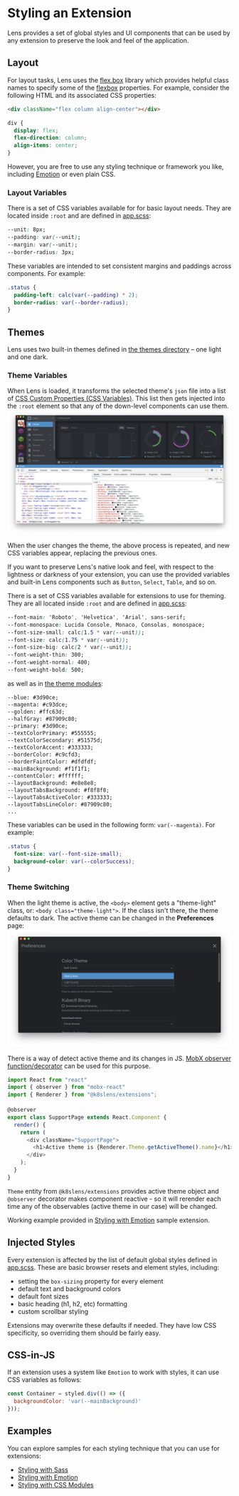 # Styling an Extension

Lens provides a set of global styles and UI components that can be used by any extension to preserve the look and feel of the application.

## Layout

For layout tasks, Lens uses the [flex.box](https://www.npmjs.com/package/flex.box) library which provides helpful class names to specify some of the [flexbox](https://developer.mozilla.org/en-US/docs/Web/CSS/CSS_Flexible_Box_Layout/Basic_Concepts_of_Flexbox) properties.
For example, consider the following HTML and its associated CSS properties:

```html
<div className="flex column align-center"></div>
```

```css
div {
  display: flex;
  flex-direction: column;
  align-items: center;
}
```

However, you are free to use any styling technique or framework you like, including [Emotion](https://github.com/emotion-js/emotion) or even plain CSS.

### Layout Variables

There is a set of CSS variables available for for basic layout needs.
They are located inside `:root` and are defined in [app.scss](https://github.com/Open-Lens/app/blob/master/src/renderer/components/app.scss):

```css
--unit: 8px;
--padding: var(--unit);
--margin: var(--unit);
--border-radius: 3px;
```

These variables are intended to set consistent margins and paddings across components.
For example:

```css
.status {
  padding-left: calc(var(--padding) * 2);
  border-radius: var(--border-radius);
}
```

## Themes

Lens uses two built-in themes defined in [the themes directory](https://github.com/Open-Lens/app/tree/master/src/renderer/themes) – one light and one dark.

### Theme Variables

When Lens is loaded, it transforms the selected theme's `json` file into a list of [CSS Custom Properties (CSS Variables)](https://developer.mozilla.org/en-US/docs/Web/CSS/Using_CSS_custom_properties).
This list then gets injected into the `:root` element so that any of the down-level components can use them.
![CSS vars listed in devtools](images/css-vars-in-devtools.png)

When the user changes the theme, the above process is repeated, and new CSS variables appear, replacing the previous ones.

If you want to preserve Lens's native look and feel, with respect to the lightness or darkness of your extension, you can use the provided variables and built-in Lens components such as `Button`, `Select`, `Table`, and so on.

There is a set of CSS variables available for extensions to use for theming.
They are all located inside `:root` and are defined in [app.scss](https://github.com/Open-Lens/app/blob/master/src/renderer/components/app.scss):

```css
--font-main: 'Roboto', 'Helvetica', 'Arial', sans-serif;
--font-monospace: Lucida Console, Monaco, Consolas, monospace;
--font-size-small: calc(1.5 * var(--unit));
--font-size: calc(1.75 * var(--unit));
--font-size-big: calc(2 * var(--unit));
--font-weight-thin: 300;
--font-weight-normal: 400;
--font-weight-bold: 500;
```

as well as in [the theme modules](https://github.com/Open-Lens/app/tree/master/src/renderer/themes):

```
--blue: #3d90ce;
--magenta: #c93dce;
--golden: #ffc63d;
--halfGray: #87909c80;
--primary: #3d90ce;
--textColorPrimary: #555555;
--textColorSecondary: #51575d;
--textColorAccent: #333333;
--borderColor: #c9cfd3;
--borderFaintColor: #dfdfdf;
--mainBackground: #f1f1f1;
--contentColor: #ffffff;
--layoutBackground: #e8e8e8;
--layoutTabsBackground: #f8f8f8;
--layoutTabsActiveColor: #333333;
--layoutTabsLineColor: #87909c80;
...
```

These variables can be used in the following form: `var(--magenta)`.
For example:

```css
.status {
  font-size: var(--font-size-small);
  background-color: var(--colorSuccess);
}
```

### Theme Switching

When the light theme is active, the `<body>` element gets a "theme-light" class, or: `<body class="theme-light">`.
If the class isn't there, the theme defaults to dark. The active theme can be changed in the **Preferences** page:
![Color Theme](images/theme-selector.png)

There is a way of detect active theme and its changes in JS. [MobX observer function/decorator](https://github.com/mobxjs/mobx-react#observercomponent) can be used for this purpose.

```js
import React from "react"
import { observer } from "mobx-react"
import { Renderer } from "@k8slens/extensions";

@observer
export class SupportPage extends React.Component {
  render() {
    return (
      <div className="SupportPage">
        <h1>Active theme is {Renderer.Theme.getActiveTheme().name}</h1>
      </div>
    );
  }
}
```

`Theme` entity from `@k8slens/extensions` provides active theme object and `@observer` decorator makes component reactive - so it will rerender each time any of the observables (active theme in our case) will be changed.

Working example provided in [Styling with Emotion](https://github.com/Open-Lens/app-extension-samples/tree/master/styling-emotion-sample) sample extension.

## Injected Styles

Every extension is affected by the list of default global styles defined in [app.scss](https://github.com/Open-Lens/app/blob/master/src/renderer/components/app.scss). These are basic browser resets and element styles, including:

- setting the `box-sizing` property for every element
- default text and background colors
- default font sizes
- basic heading (h1, h2, etc) formatting
- custom scrollbar styling

Extensions may overwrite these defaults if needed. They have low CSS specificity, so overriding them should be fairly easy.

## CSS-in-JS

If an extension uses a system like `Emotion` to work with styles, it can use CSS variables as follows:

```javascript
const Container = styled.div(() => ({
  backgroundColor: 'var(--mainBackground)'
}));
```

## Examples

You can explore samples for each styling technique that you can use for extensions:

- [Styling with Sass](https://github.com/Open-Lens/app-extension-samples/tree/master/styling-sass-sample)
- [Styling with Emotion](https://github.com/Open-Lens/app-extension-samples/tree/master/styling-emotion-sample)
- [Styling with CSS Modules](https://github.com/Open-Lens/app-extension-samples/tree/master/styling-css-modules-sample)
